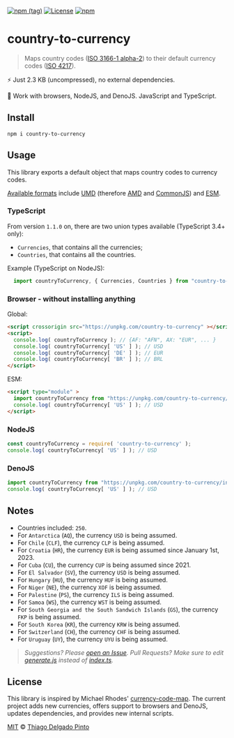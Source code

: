 [![npm (tag)](https://img.shields.io/npm/v/country-to-currency?color=green&label=NPM&style=for-the-badge)](https://github.com/thiagodp/country-to-currency/releases)
[![License](https://img.shields.io/npm/l/country-to-currency.svg?style=for-the-badge&color=green)](https://github.com/thiagodp/country-to-currency/blob/master/LICENSE.txt)
[![npm](https://img.shields.io/npm/dt/country-to-currency?style=for-the-badge&color=green)](https://www.npmjs.com/package/country-to-currency)

# country-to-currency

> Maps country codes ([ISO 3166-1 alpha-2](https://en.wikipedia.org/wiki/ISO_3166-1_alpha-2#Officially_assigned_code_elements)) to their default currency codes ([ISO 4217](https://en.wikipedia.org/wiki/ISO_4217#Active_codes)).

⚡ Just 2.3 KB (uncompressed), no external dependencies.

🎯 Work with browsers, NodeJS, and DenoJS. JavaScript and TypeScript.

## Install

```shell
npm i country-to-currency
```

## Usage

This library exports a default object that maps country codes to currency codes.

[Available formats]() include [UMD](https://github.com/umdjs/umd) (therefore [AMD](https://github.com/amdjs/amdjs-api/wiki/AMD) and [CommonJS](http://wiki.commonjs.org/wiki/CommonJS)) and
[ESM](https://developer.mozilla.org/en-US/docs/Web/JavaScript/Guide/Modules).

### TypeScript

From version `1.1.0` on, there are two union types available (TypeScript 3.4+ only):
- `Currencies`, that contains all the currencies;
- `Countries`, that contains all the countries.

Example (TypeScript on NodeJS):
```typescript
  import countryToCurrency, { Currencies, Countries } from "country-to-currency";
```

### Browser - without installing anything

Global:
```html
<script crossorigin src="https://unpkg.com/country-to-currency" ></script>
<script>
  console.log( countryToCurrency ); // {AF: "AFN", AX: "EUR", ... }
  console.log( countryToCurrency[ 'US' ] ); // USD
  console.log( countryToCurrency[ 'DE' ] ); // EUR
  console.log( countryToCurrency[ 'BR' ] ); // BRL
</script>
```

ESM:
```html
<script type="module" >
  import countryToCurrency from "https://unpkg.com/country-to-currency/index.esm.js";
  console.log( countryToCurrency[ 'US' ] ); // USD
</script>
```

### NodeJS
```js
const countryToCurrency = require( 'country-to-currency' );
console.log( countryToCurrency[ 'US' ] ); // USD
```

### DenoJS

```js
import countryToCurrency from "https://unpkg.com/country-to-currency/index.esm.js";
console.log( countryToCurrency[ 'US' ] ); // USD
```

## Notes

- Countries included: `250`.
- For `Antarctica` (`AQ`), the currency `USD` is being assumed.
- For `Chile` (`CLF`), the currency `CLP` is being assumed.
- For `Croatia` (`HR`), the currency `EUR` is being assumed since January 1st, 2023.
- For `Cuba` (`CU`), the currency `CUP` is being assumed since 2021.
- For `El Salvador` (`SV`), the currency `USD` is being assumed.
- For `Hungary` (`HU`), the currency `HUF` is being assumed.
- For `Niger` (`NE`), the currency `XOF` is being assumed.
- For `Palestine` (`PS`), the currency `ILS` is being assumed.
- For `Samoa` (`WS`), the currency `WST` is being assumed.
- For `South Georgia and the South Sandwich Islands` (`GS`), the currency `FKP` is being assumed.
- For `South Korea` (`KR`), the currency `KRW` is being assumed.
- For `Switzerland` (`CH`), the currency `CHF` is being assumed.
- For `Uruguay` (`UY`), the currency `UYU` is being assumed.

> _Suggestions? Please [open an Issue](https://github.com/thiagodp/country-to-currency/issues/new). Pull Requests? Make sure to edit [generate.js](generate.js) instead of [index.ts](index.ts)._

## License

This library is inspired by Michael Rhodes' [currency-code-map](https://github.com/michaelrhodes/currency-code-map). The current project adds new currencies, offers support to browsers and DenoJS, updates dependencies, and provides new internal scripts.

[MIT](LICENSE.txt) © [Thiago Delgado Pinto](https://github.com/thiagodp)
